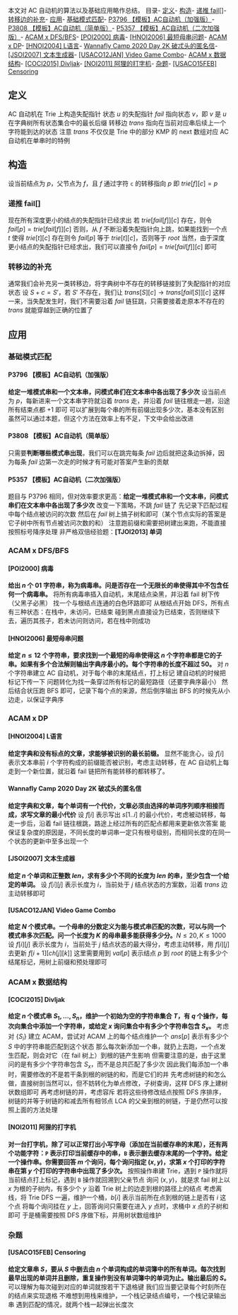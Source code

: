 本文对 AC 自动机的算法以及基础应用略作总结。
目录- <a href="#定义">定义</a>- <a href="#构造">构造</a>- <a href="#递推-fail">递推 fail[]</a>- <a href="#转移边的补充">转移边的补充</a>- <a href="#应用">应用</a>- <a href="#基础模式匹配">基础模式匹配</a>- <a href="#p3796-【模板】ac自动机（加强版）">P3796 【模板】AC自动机（加强版）</a>- <a href="#p3808-【模板】ac自动机（简单版）">P3808 【模板】AC自动机（简单版）</a>- <a href="#p5357-【模板】ac自动机（二次加强版）">P5357 【模板】AC自动机（二次加强版）</a>- <a href="#acam-x-dfsbfs">ACAM x DFS/BFS</a>- <a href="#poi2000-病毒">[POI2000] 病毒</a>- <a href="#hnoi2006-最短母串问题">[HNOI2006] 最短母串问题</a>- <a href="#acam-x-dp">ACAM x DP</a>- <a href="#hnoi2004-l语言">[HNOI2004] L语言</a>- <a href="#wannafly-camp-2020-day-2k-破忒头的匿名信">Wannafly Camp 2020 Day 2K 破忒头的匿名信</a>- <a href="#jsoi2007-文本生成器">[JSOI2007] 文本生成器</a>- <a href="#usaco12jan-video-game-combo">[USACO12JAN] Video Game Combo</a>- <a href="#acam-x-数据结构">ACAM x 数据结构</a>- <a href="#coci2015-divljak">[COCI2015] Divljak</a>- <a href="#noi2011-阿狸的打字机">[NOI2011] 阿狸的打字机</a>- <a href="#杂题">杂题</a>- <a href="#usaco15feb-censoring">[USACO15FEB] Censoring</a>
## 定义
AC 自动机在 Trie 上构造失配指针
状态 $u$ 的失配指针 $fail$ 指向状态 $v$，即 $v$ 是 $u$ 在字典树所有状态集合中的最长后缀
转移边 $trans$ 指向在当前对应串后续上一个字符能到达的状态
注意 $trans$ 不仅仅是 Trie​ 中的部分
KMP 的 next 数组对应 AC 自动机在单串时的特例
## 构造
设当前结点为 $p$，父节点为 $f$，且 $f$ 通过字符 `c` 的转移指向 $p$
即 $trie[f][c]=p$
### 递推 fail[]
现在所有深度更小的结点的失配指针已经求出
若 $trie[fail[f]][c]$ 存在，则令 $fail[p]=trie[fail[f]][c]$
否则，从 $f$ 不断沿着失配指针向上跳，如果能找到一个点 $t$ 使得 $trie[t][c]$ 存在则令 $fail[p]$ 等于 $trie[t][c]$，否则等于 $root$
当然，由于深度更小结点的失配指针已经求出，我们可以直接令 $fail[p]=trie[fail[f]][c]$ 即可
### 转移边的补充
通常我们会补充另一类转移边，将字典树中不存在的转移链接到了失配指针的对应状态
设 $S+c=S'$，若 $S'$ 不存在，我们让 $trans[S][c] \to trans[fail[S]][c]$
这样一来，当失配发生时，我们不需要沿着 $fail$ 链狂跳，只需要接着走原本不存在的 $trans$ 就能穿越到正确的位置了
## 应用
### 基础模式匹配
#### P3796 【模板】AC自动机（加强版）
**给定一堆模式串和一个文本串，问模式串们在文本串中各出现了多少次**
设当前点为 $p$，每新进来一个文本串字符就沿着 $trans$ 走，并沿着 $fail$ 链往根走一趟，沿途所有结束点都 $+1$ 即可
可以扩展到每个串的所有前缀出现多少次，基本没有区别
虽然可以通过本题，但这个方法在效率上有不足，下文中会给出改进
#### P3808 【模板】AC自动机（简单版）
只需要**判断哪些模式串出现**，我们可以在跳完每条 $fail$ 边后就把这条边拆掉，因为每条 $fail$ 边第一次走的时候才有可能对答案产生新的贡献
#### P5357 【模板】AC自动机（二次加强版）
题目与 P3796 相同，但对效率要求更高：**给定一堆模式串和一个文本串，问模式串们在文本串中各出现了多少次**
改变一下策略，不跳 $fail$ 链了
先记录下匹配过程中每个结点被访问的次数
然后在 $fail$ 树上搞子树和即可（某个节点实际的答案是它子树中所有节点被访问次数的和）
注意跑前缀和需要把树建出来跑，不能直接按照标号降序处理
非严格双倍经验题：**[TJOI2013] 单词**
### ACAM x DFS/BFS
#### [POI2000] 病毒
**给出 $n$ 个 01 字符串，称为病毒串。问是否存在一个无限长的串使得其中不包含任何一个病毒串。**
将所有病毒串插入自动机，末尾结点染黑，并沿着 fail 树下传（父黑子必黑）
找一个与根结点连通的白色环路即可
从根结点开始 DFS，所有点有三种状态：在栈中，未访问，已结束
碰到黑点直接设为已结束，否则继续下去，遍历其孩子，若未访问则访问，若在栈中则成功
#### [HNOI2006] 最短母串问题
**给定 $n \le 12$ 个字符串，要求找到一个最短的母串使得这 $n$ 个字符串都是它的子串。如果有多个合法解则输出字典序最小的。每个字符串的长度不超过 $50$。**
对 $n$ 个字符串建立 AC 自动机，对于每个串的末尾结点，打上标记
建自动机的时候把标记下传一下
问题转化为找一条穿过所有标记的最短路径（还要字典序最小）
然后结合状压跑 BFS 即可，记录下每个点的来源，然后倒序输出
BFS 的时候先从小边走，以保证字典序
### ACAM x DP
#### [HNOI2004] L语言
**给定字典和没有标点的文章，求能够被识别的最长前缀。**
显然不能贪心，设 $f[i]$ 表示文本串前 $i$ 个字符构成的前缀能否被识别，考虑主动转移，在 AC 自动机上每走到一个新位置，就沿着 fail 链把所有能转移的都转移了。
#### Wannafly Camp 2020 Day 2K 破忒头的匿名信
**给定字典和文章，每个单词有一个代价，文章必须由选择的单词序列顺序相接而成，求写文章的最小代价**
设 $f[i]$ 表示写出 $s[1..i]$ 的最小代价，考虑被动转移，每走一步后，沿着 fail 链往根跳，路途上经过所有的匹配点都用来更新依次答案
能保证复杂度的原因是，不同长度的单词串一定只有根号级别，而相同长度的在同一个状态的更新中至多出现一个
#### [JSOI2007] 文本生成器
**给定 $n$ 个单词和正整数 $len$，求有多少个不同的长度为 $len$ 的串，至少包含一个给定的单词。**
设 $f[i][j]$ 表示长度为 $i$，当前处于 $j$ 结点状态的方案数，沿着 $trans$ 边主动转移即可
#### [USACO12JAN] Video Game Combo
**给定 $N$ 个模式串。一个母串的分数定义为能与模式串匹配的次数，可以与同一个模式串多次匹配。问一个长度为 $K$ 的母串最多能获得多少分。**$N\leq 20,K \leq 1000$
设 $f[i][j]$ 表示长度为 $i$，当前处于 $j$ 结点状态的最大得分，考虑主动转移，用 $f[i][j]$ 去更新 $f[i+1][ch[j][k]]$
这里需要用到 $val[p]$ 表示结点 $p$ 到 $root$ 的链上有多少个结尾标记，用树上前缀和预处理即可
### ACAM x 数据结构
#### [COCI2015] Divljak
**给定 $n$ 个模式串 $S_1,...,S_n$，维护一个初始为空的字符串集合 $T$，有 $q$ 个操作，每次向集合中添加一个字符串，或给定 $x$ 询问集合中有多少个字符串包含 $S_x$。**
考虑对 $\{S_i\}$ 建立 ACAM，尝试对 ACAM 上的每个结点维护一个 $ans[p]$ 表示有多少个 $S$ 中的字符串能匹配到这个状态
那么每次新添加一个串，就扔上去跑，一个点发生匹配，则会对它（在 fail 树上）到根的链产生影响
但需要注意的是，由于这里问的是有多少个字符串包含 $S_x$，而不是总共匹配了多少次
因此我们每添加一个串时，需要修改的不是若干条到根的树链的和，而是它们的并
先考虑树链的和怎么做，直接树剖当然可以，但不妨转化为单点修改，子树查询，这样 DFS 序上建树状数组即可
再考虑树链的并，考虑容斥
若将这些待修改结点按照 DFS 序排序，树链的并等于树链的和减去所有相邻点 LCA 的父亲到根的树链，于是仍然可以按照上面的方法处理
#### [NOI2011] 阿狸的打字机
**对一台打字机，除了可以正常打出小写字母（添加在当前缓存串的末尾），还有两个功能字符：`P` 表示打印当前缓存中的串，`B` 表示删去缓存末尾的一个字符。给定一个操作串。你需要回答 $m$ 个询问，每个询问指定 $(x,y)$，求第 $x$ 个打印的字符串在第 $y$ 个打印的字符串中出现了多少次。**
按照操作串建 Trie，遇到 `P` 操作就将当前结点打上标记，遇到 `B` 操作就回溯到父亲节点
询问 $(x,y)$，就是求 fail 树上以 $x$ 为根的子树内，有多少个 $y$ 沿着 Trie 树上的边走到根的路径上的结点
考虑离线，将 Trie DFS 一遍，维护一个桶，$b[i]$ 表示当前所在点到根的链上是否有 $i$ 这个点
将每个询问挂在 $y$ 上，回答询问只需要在进入 $y$ 点时，求桶中 $x$ 点的子树和即可
于是桶需要按照 DFS 序做下标，并用树状数组维护
### 杂题
#### [USACO15FEB] Censoring
**给定文章串 $S$，要从 $S$ 中删去由 $n$ 个单词构成的单词簿中的所有单词。每次找到最早出现的单词并且删除，重复操作到没有单词簿中的单词为止。输出最后的 $S$。**
可以理解为每次碰到对应的单词就按若干下退格键
我们应当要记录每个时刻所在的结点来实现退格
不难想到用栈来维护，一个栈记录结点编号，一个栈记录输出串
遇到匹配的情况，就两个栈一起弹出长度次